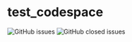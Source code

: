 # test_codespace
![GitHub issues](https://img.shields.io/github/issues/bjakym/test_codespace) ![GitHub closed issues](https://img.shields.io/github/issues-closed/bjakym/test_codespace)

